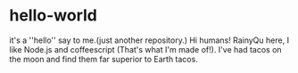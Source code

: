 # hello-world
it's a ''hello'' say to me.(just another repository.)
Hi humans!
RainyQu here, I like Node.js and coffeescript (That's what I'm made of!).
I've had tacos on the moon and find them far superior to Earth tacos.
